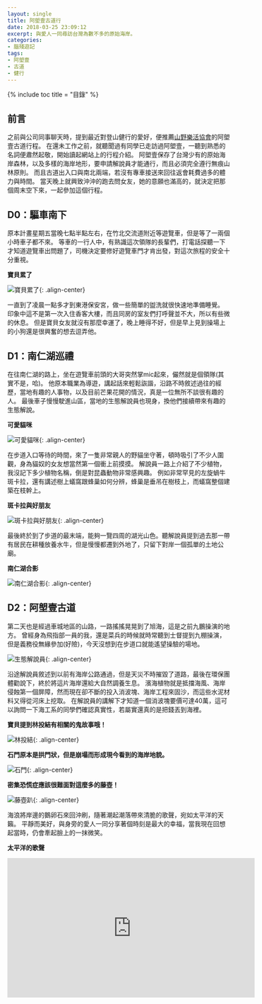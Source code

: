 ```yaml
---
layout: single
title: 阿塱壹古道行
date: 2018-03-25 23:09:12
excerpt: 與愛人一同尋訪台灣為數不多的原始海岸。
categories:
- 腦殘遊記
tags:
- 阿塱壹
- 古道
- 健行
---
```


{% include toc title = "目錄" %}

## 前言
之前與公司同事聊天時，提到最近對登山健行的愛好，便推薦[山野樂活協會](http://www.loho.org.tw/)的阿塱壹古道行程。
在還未工作之前，就聽聞過有同學已走訪過阿塱壹，一聽到熟悉的名詞便肅然起敬，開始讀起網站上的行程介紹。
阿塱壹保存了台灣少有的原始海岸森林，以及多樣的海岸地形，要申請解說員才能通行，而且必須完全遵行無痕山林原則。
而且古道出入口與南北兩端，若沒有專車接送來回往返會耗費過多的體力與時間。
當天晚上就興致沖沖的跑去問女友，她的意願也滿高的，就決定把那個周末空下來，一起參加這個行程。


## D0：驅車南下

原本計畫星期五當晚七點半點左右，在竹北交流道附近等遊覽車，但是等了一兩個小時車子都不來。
等車的一行人中，有熟識這次領隊的長輩們，打電話探聽一下才知道遊覽車出問題了，司機決定要修好遊覽車門才肯出發，對這次旅程的安全十分重視。

**寶貝累了**

![寶貝累了](/assets/images/album/2018-03-25-阿塱壹古道行/P1010369.JPG){: .align-center}

一直到了凌晨一點多才到東港保安宮，做一些簡單的盥洗就很快速地準備睡覺。
印象中這不是第一次入住香客大樓，而且同房的室友們打呼聲並不大，所以有些微的休息。
但是寶貝女友就沒有那麼幸運了，晚上睡得不好，但是早上見到操場上的小狗還是很興奮的想去逗弄他。

## D1：南仁湖巡禮

在往南仁湖的路上，坐在遊覽車前頭的大哥突然掌mic起來，儼然就是個領隊(其實不是，哈)。
他原本職業為導遊，講起話來輕鬆詼諧，沿路不時敘述過往的經歷，當地有趣的人事物，以及目前芒果花開的情況，真是一位無所不談很有趣的人。
最後車子慢慢駛進山區，當地的生態解說員也現身，換他們接續帶來有趣的生態解說。

**可愛貓咪**

![可愛貓咪](/assets/images/album/2018-03-25-阿塱壹古道行/P1010374.JPG){: .align-center}

在步道入口等待的時間，來了一隻非常親人的野貓坐守著，頓時吸引了不少人圍觀，身為貓奴的女友想當然第一個衝上前摸摸。
解說員一路上介紹了不少植物，我沒記下多少植物名稱，倒是對昆蟲動物非常感興趣。
例如非常罕見的左旋蝸牛斑卡拉，還有講述樹上蟻窩跟蜂巢如何分辨，蜂巢是垂吊在樹枝上，而蟻窩整個建築在枝幹上。

**斑卡拉與好朋友**

![斑卡拉與好朋友](/assets/images/album/2018-03-25-阿塱壹古道行/P1010384.JPG){: .align-center}

最後終於到了步道的最末端，能夠一覽四周的湖光山色。聽解說員提到過去那一帶有居民在耕種放養水牛，但是慢慢都遷到外地了，只留下對岸一個孤單的土地公廟。

**南仁湖合影**

![南仁湖合影](/assets/images/album/2018-03-25-阿塱壹古道行/P1010405.JPG){: .align-center}

## D2：阿塱壹古道

第二天也是經過車城地區的山路，一路搖搖晃晃到了旭海，這是之前九鵬操演的地方。
曾經身為飛指部一員的我，還是菜兵的時候就時常聽到士督提到九棚操演，但是義務役無緣參加(好險)，今天沒想到在步道口就能遙望操驗的場地。

![生態解說員](/assets/images/album/2018-03-25-阿塱壹古道行/P1010459.JPG){: .align-center}

沿途解說員敘述到以前有海岸公路通過，但是天災不時摧毀了道路，最後在環保團體勸說下，終於將這片海岸還給大自然調養生息。
濱海植物就是抵擋海風、海岸侵蝕第一個屏障，然而現在卻不斷的投入消波塊、海岸工程來固沙，而這些水泥材料又得從河床上挖取。
在解說員的講解下才知道一個消波塊要價可達40萬，這可以詢問一下海工系的同學們確認真實性，若屬實還真的是把錢丟到海裡。

**寶貝提到林投結有相關的鬼故事哦！** 

![林投結](/assets/images/album/2018-03-25-阿塱壹古道行/P1010425.JPG){: .align-center}


**石門原本是拱門狀，但是崩塌而形成現今看到的海岸地貌。**

![石門](/assets/images/album/2018-03-25-阿塱壹古道行/P1010443.JPG){: .align-center}

**密集恐慌症應該很難面對這麼多的藤壺！**

![藤壺趴](/assets/images/album/2018-03-25-阿塱壹古道行/P1010436.JPG){: .align-center}

海浪將岸邊的鵝卵石來回沖刷，隨著潮起潮落帶來清脆的歌聲，宛如太平洋的天籟。
平靜而美好，與身旁的愛人一同分享著個時刻是最大的幸福，當我現在回想起當時，仍會牽起臉上的一抹微笑。

**太平洋的歌聲**

<p style="text-align: center;">
<iframe width="560" height="315" src="https://www.youtube.com/embed/SWYj1sby01M" frameborder="0" allow="autoplay; encrypted-media" allowfullscreen></iframe>
</p>
